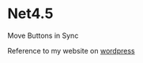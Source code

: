 # Net4.5
Move Buttons in Sync

Reference to my website on [wordpress](http://giuliohome.wordpress.com/2015/04/30/welcome-to-dotnet/)
